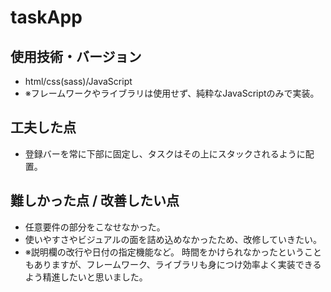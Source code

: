 # taskApp
## 使用技術・バージョン
- html/css(sass)/JavaScript
- ※フレームワークやライブラリは使用せず、純粋なJavaScriptのみで実装。
  
## 工夫した点
- 登録バーを常に下部に固定し、タスクはその上にスタックされるように配置。

## 難しかった点 / 改善したい点
- 任意要件の部分をこなせなかった。
- 使いやすさやビジュアルの面を詰め込めなかったため、改修していきたい。
- ※説明欄の改行や日付の指定機能など。
時間をかけられなかったということもありますが、フレームワーク、ライブラリも身につけ効率よく実装できるよう精進したいと思いました。
